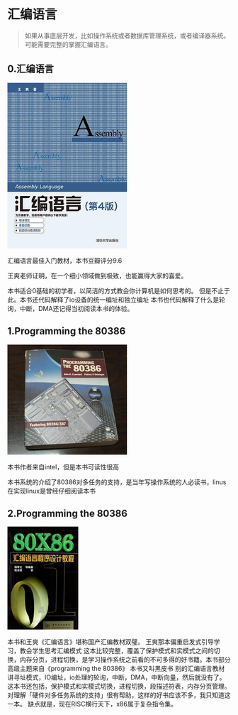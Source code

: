 # 汇编语言
> 如果从事底层开发，比如操作系统或者数据库管理系统，或者编译器系统。可能需要完整的掌握汇编语言。

## 0.汇编语言
![汇编语言](./0.汇编语言.jpg)


汇编语言最佳入门教材，本书豆瓣评分9.6

王爽老师证明，在一个细小领域做到极致，也能赢得大家的喜爱。

本书适合0基础的初学者，以简洁的方式教会你计算机是如何思考的。 但是不止于此。本书还代码解释了io设备的统一编址和独立编址 本书也代码解释了什么是轮询，中断，DMA还记得当初阅读本书的体验。

## 1.Programming the 80386
![Programming the 80386](./1.programming-the-80386.jpg)

本书作者来自intel，但是本书可读性很高

本书系统的介绍了80386对多任务的支持，是当年写操作系统的人必读书，linus在实现linux是曾经仔细阅读本书


## 2.Programming the 80386
![80X86汇编语言程序设计教程](./2.80X86汇编语言程序设计教程.jpg)

本书和王爽《汇编语言》堪称国产汇编教材双璧。 王爽那本偏重启发式引导学习，教会学生思考汇编模式 这本比较完整，覆盖了保护模式和实模式之间的切换，内存分页，进程切换，是学习操作系统之前看的不可多得的好书籍。本书部分高级主题来自《programming the 80386》 本书又叫黑皮书 别的汇编语言教材讲寻址模式，IO编址，io处理的轮询，中断，DMA，中断向量，然后就没有了。 这本书还包括，保护模式和实模式切换，进程切换，段描述符表，内存分页管理。 对理解「硬件对多任务系统的支持」很有帮助，这样的好书应该不多，我只知道这一本。 缺点就是，现在RISC横行天下，x86属于复杂指令集。

